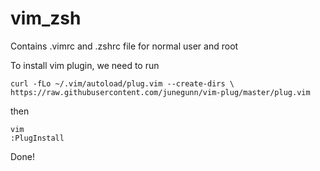 # vim_zsh
Contains .vimrc and .zshrc file for normal user and root

To install vim plugin,
we need to run 

    curl -fLo ~/.vim/autoload/plug.vim --create-dirs \
    https://raw.githubusercontent.com/junegunn/vim-plug/master/plug.vim

then

    vim
    :PlugInstall

Done!
